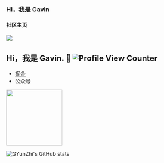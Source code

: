 ### Hi，我是 Gavin

#### **社区主页** 



[![](https://github-readme-stats.vercel.app/api?username=GYunZhi)](https://github.com/anuraghazra/github-readme-stats)




## Hi，我是 Gavin. :wave: ![Profile View Counter](https://komarev.com/ghpvc/?username=GYunZhi)

<!-- Introduction -->

- [掘金](https://juejin.cn/user/1943592289184045)
- 公众号
<img height="150" src="https://cdn.nlark.com/yuque/0/2021/jpeg/387995/1635757187464-d33d2f66-919b-4c39-a33e-05b416843f30.jpeg" />

<!-- Github Stats -->

![GYunZhi's GitHub stats](https://github-readme-stats.vercel.app/api?username=GYunZhi&show_icons=true)
